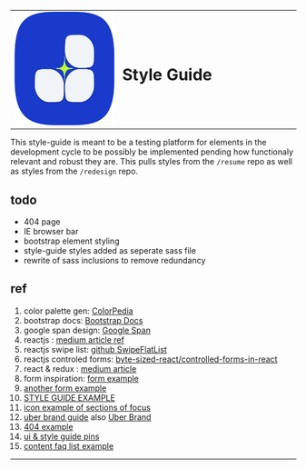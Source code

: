 <table align="center" style="width:100% !important;">
  <tbody>
    <tr>
      <td>
        <img width="200px" height="200px" src="https://raw.githubusercontent.com/joeldom/asset/main/chip-logo.png" alt="joel dombek design logo"/>
      </td>
      <td style="width:300px !important;"><h1>Style Guide</h1></td>
    </tr>
  </tbody>
</table>

This style-guide is meant to be a testing platform for elements in the development cycle to be possibly be implemented pending how functionaly relevant and robust they are. This pulls styles from the `/resume` repo as well as styles from the `/redesign` repo.

## todo

* 404 page
* IE browser bar
* bootstrap element styling
* style-guide styles added as seperate sass file
* rewrite of sass inclusions to remove redundancy

## ref
1. color palette gen: [ColorPedia](http://veli.ee/colorpedia/?c=1ACCAB)
2. bootstrap docs: [Bootstrap Docs](https://getbootstrap.com/docs/3.3/css/#type)
3. google span design: [Google Span](https://design.google/library/span/)
4. reactjs : [medium article ref](https://medium.com/appdafuer/how-to-create-a-simple-swipeable-list-in-react-native-81b894ea5c4c)
4. reactjs swipe list: [github SwipeFlatList](https://github.com/fabfre/SwipeFlatList/tree/master)
5. reactjs controled forms: [byte-sized-react/controlled-forms-in-react](https://medium.com/byte-sized-react/controlled-forms-in-react-68e59362a119)
6. react & redux : [medium article](https://medium.com/@KondovAlexander/a-react-redux-introduction-e3fbcf209896)
7. form inspiration: [form example](https://effectiveinc.com/designing-for-the-emotions-of-healthcare/?utm_source=designing-for-the-emotions-twitter.mm.09.13.17&utm_medium=social&utm_campaign=Designing%20for%20the%20Emotions%20of%20Healthcare)
8. [another form example](http://focuslabllc.com/contact)
9. [STYLE GUIDE EXAMPLE](https://dribbble.com/shots/3284589-Frame-Style-Guide)
10. [icon example of sections of focus](https://polaris.shopify.com/)
11. [uber brand guide](https://dribbble.com/shots/2094092-Uber-Brand-Guide) also [Uber Brand](https://www.uber.design/)
12. [404 example](https://www.market-me.fr/product/barni-startup/)
13. [ui & style guide pins](https://www.pinterest.com/pin/168673948527182954/)
14. [content faq list example](https://add0n.com/audio-equalizer.html?version=0.1.0&type=install)

---
